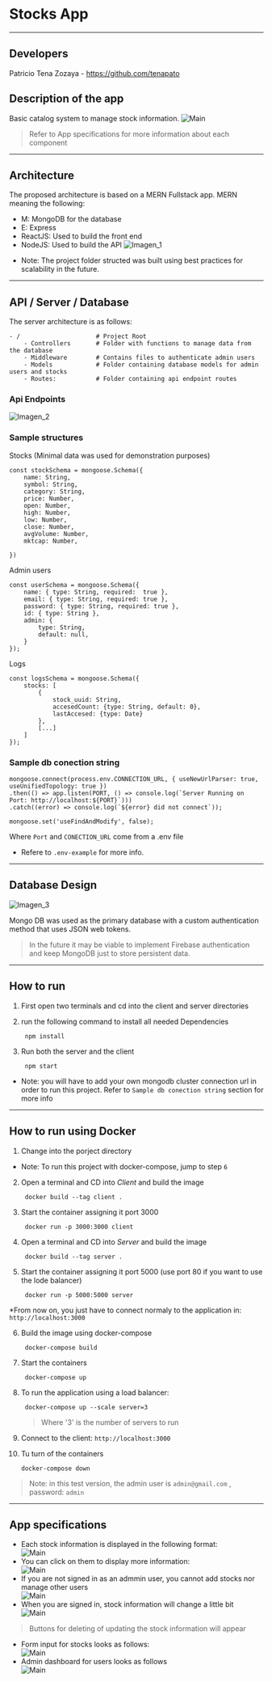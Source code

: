 # Stocks App
----------------------------------------------------------------
## Developers
Patricio Tena Zozaya - 
https://github.com/tenapato

## Description of the app
Basic catalog system to manage stock information.
![Main](docs/app1.PNG)
>Refer to App specifications for more information about each component
---
## Architecture

The proposed architecture is based on a MERN Fullstack app.
MERN meaning the following:
- M: MongoDB for the database
- E: Express
- ReactJS:  Used to build the front end
- NodeJS: Used to build the API
![Imagen_1](docs/architecture.png)

* Note: The project folder structed was built using best practices for scalability in the future.
---
## API / Server / Database

The server architecture is as follows:

```
- / 			        # Project Root
    - Controllers       # Folder with functions to manage data from the database
    - Middleware        # Contains files to authenticate admin users
    - Models            # Folder containing database models for admin users and stocks
    - Routes:           # Folder containing api endpoint routes

```   
### Api Endpoints
![Imagen_2](docs/api_endpoints.png)

### Sample structures

Stocks (Minimal data was used for demonstration purposes)

    const stockSchema = mongoose.Schema({
        name: String,
        symbol: String,
        category: String,
        price: Number,
        open: Number,
        high: Number,
        low: Number,
        close: Number,
        avgVolume: Number,
        mktcap: Number,
        
    })

Admin users

    const userSchema = mongoose.Schema({
        name: { type: String, required:  true },
        email: { type: String, required: true },
        password: { type: String, required: true },
        id: { type: String },
        admin: { 
            type: String,
            default: null,
        }
    });

Logs

    const logsSchema = mongoose.Schema({
        stocks: [
            {
                stock_uuid: String, 
                accesedCount: {type: String, default: 0},
                lastAccesed: {type: Date}
            },
            [...]
        ]  
    });

### Sample db conection string

    mongoose.connect(process.env.CONNECTION_URL, { useNewUrlParser: true,   useUnifiedTopology: true })
    .then(() => app.listen(PORT, () => console.log(`Server Running on Port: http://localhost:${PORT}`)))
    .catch((error) => console.log(`${error} did not connect`));

    mongoose.set('useFindAndModify', false);

Where `Port` and `CONECTION_URL` come from a .env file
* Refere to `.env-example` for more info.

---
## Database Design
![Imagen_3](docs/db.png)

Mongo DB was used as the primary database with a custom authentication method that uses JSON web tokens.

>In the future it may be viable to implement Firebase authentication and keep MongoDB just to store persistent data. 
---
## How to run

1. First open two terminals and cd into the client and server directories
2. run the following command to install all needed Dependencies

        npm install 
3. Run both the server and the client

        npm start
* Note: you will have to add your own mongodb cluster connection url in order to run this project. Refer to  `Sample db conection string`  section for more info
---
## How to run using Docker

1. Change into the porject directory
        
* Note: To run this project with docker-compose, jump to step `6` 
2. Open a terminal and CD into *Client* and build the image

        docker build --tag client .
3. Start the container assigning it port 3000

        docker run -p 3000:3000 client
4. Open a terminal and CD into *Server* and build the image

        docker build --tag server .
5. Start the container assigning it port 5000 (use port 80 if you want to use the lode balancer)

        docker run -p 5000:5000 server
*From now on, you just have to connect normaly to the application in: `http://localhost:3000`

6. Build the image using docker-compose

        docker-compose build 
7. Start the containers

        docker-compose up
8. To run the application using a load balancer:
        
        docker-compose up --scale server=3
    > Where '3' is the number of servers to run
9. Connect to the client: `http://localhost:3000`
10. Tu turn of the containers

        docker-compose down
> Note: in this test version, the admin user is `admin@gmail.com` , password: `admin`
---

## App specifications

- Each stock information is displayed in the following format: </br>
![Main](docs/app6.PNG)
- You can click on them to display more information:</br>
![Main](docs/app2.PNG)
- If you are not signed in as an admmin user, you cannot add stocks nor manage other users</br>
![Main](docs/app5.PNG)
- When you are signed in, stock information will change a little bit</br>
![Main](docs/app7.PNG)
> Buttons for deleting of updating the stock information will appear
- Form input for stocks looks as follows:</br>
![Main](docs/app3.PNG)
- Admin dashboard for users looks as follows</br>
![Main](docs/app4.PNG)